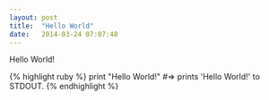 ```yaml
---
layout: post
title:  "Hello World"
date:   2014-03-24 07:07:48
---
```


Hello World!

{% highlight ruby %}
print "Hello World!"
#=> prints 'Hello World!' to STDOUT.
{% endhighlight %}

